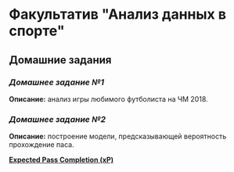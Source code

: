 # **Факультатив "Анализ данных в спорте"**
## **Домашние задания**

### ***Домашнее задание №1***
**Описание:** анализ игры любимого футболиста на ЧМ 2018.

### ***Домашнее задание №2***
**Описание:** построение модели, предсказывающей вероятность прохождение паса.

[**Expected Pass Completion (xP)**](https://github.com/adarunova/Football-Data-Analysis/blob/main/HW2/)
